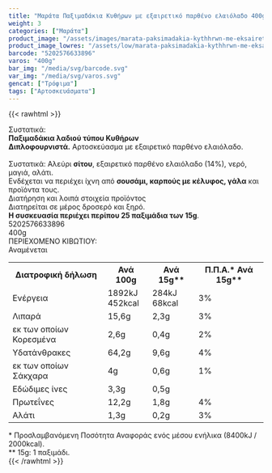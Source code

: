 ```yaml
---
title: "Μαράτα Παξιμαδάκια Kυθήρων με εξαιρετικό παρθένο ελαιόλαδο 400g"
weight: 3
categories: ["Μαράτα"]
product_image: "/assets/images/marata-paksimadakia-kythhrwn-me-eksairetiko-partheno-elaiolado-400g.jpg"
product_image_lowres: "/assets/low/marata-paksimadakia-kythhrwn-me-eksairetiko-partheno-elaiolado-400g.jpg"
barcode: "5202576633896"
varos: "400g"
bar_img: "/media/svg/barcode.svg"
var_img: "/media/svg/varos.svg"
gencat: ["Τρόφιμα"]
tags: ["Αρτοσκευάσματα"]
---
```

{{< rawhtml >}}

<div class="sload323"><div class="product"><div id="sistatika">Συστατικά:</div><div class="alltext"><b>Παξιμαδάκια λαδιού τύπου Κυθήρων</b><br><b>Διπλοφουρνιστά.</b> Αρτοσκεύασμα με εξαιρετικό παρθένο ελαιόλαδο.<br><br>Συστατικά: Αλεύρι <b>σίτου</b>, εξαιρετικό παρθένο ελαιόλαδο (14%), νερό, μαγιά, αλάτι.<br>Ενδέχεται να περιέχει ίχνη από <b>σουσάμι, καρπούς με κέλυφος, γάλα</b> και προϊόντα τους.</div><div id="loipa">Διατήρηση και λοιπά στοιχεία προϊόντος</div><div class="alltext">Διατηρείται σε μέρος δροσερό και ξηρό.<br><b>H συσκευασία περιέχει περίπου 25 παξιμάδια των 15g</b>.</div><div id="barcode"><div id="barimage1"></div><span id="bartext">5202576633896</span></div><div id="varos"><div id="varosimage1"></div><span id="varostext">400g</span></div><div id="kivotio">ΠΕΡΙΕΧΟΜΕΝΟ ΚΙΒΩΤΙΟΥ:<br>Αναμένεται</div><div class="tabout"><table id="diatable"><tbody><tr><th>Διατροφική δήλωση</th><th>Ανά 100g</th><th>Ανά 15g**</th><th>Π.Π.Α.* Ανά 15g**</th></tr><tr><td class="texr2">Ενέργεια</td><td class="texr">1892kJ<br>452kcal</td><td class="texr">284kJ<br>68kcal</td><td class="texr">3%</td></tr><tr><td class="texr2">Λιπαρά</td><td class="texr">15,6g</td><td class="texr">2,3g</td><td class="texr">3%</td></tr><tr><td class="gray">εκ των οποίων Κορεσµένα</td><td class="gray2">2,6g</td><td class="gray2">0,4g</td><td class="gray2">2%</td></tr><tr><td class="texr2">Yδατάνθρακες</td><td class="texr">64,2g</td><td class="texr">9,6g</td><td class="texr">4%</td></tr><tr><td class="gray">εκ των οποίων Σάκχαρα</td><td class="gray2">4g</td><td class="gray2">0,6g</td><td class="gray2">1%</td></tr><tr><td class="texr2">Eδώδιμες ίνες</td><td class="texr">3,3g</td><td class="texr">0,5g</td><td class="texr"></td></tr><tr><td class="texr2">Πρωτεΐνες</td><td class="texr">12,2g</td><td class="texr">1,8g</td><td class="texr">4%</td></tr><tr><td class="texr2">Αλάτι</td><td class="texr">1,3g</td><td class="texr">0,2g</td><td class="texr">3%</td></tr></tbody></table></div><div class="alltext">* Προσλαμβανόμενη Ποσότητα Αναφοράς ενός μέσου ενήλικα (8400kJ / 2000kcal).<br>** 15g: 1 παξιμάδι.</div><div class="pimg"></div></div></div>
{{< /rawhtml >}}


